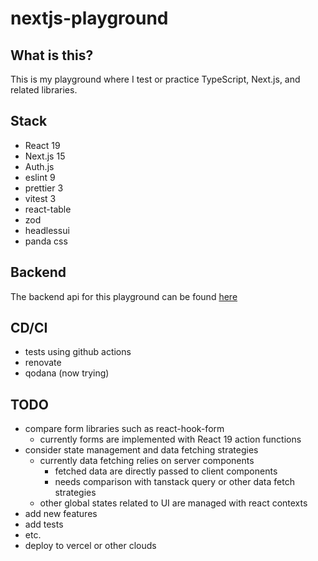 # nextjs-playground

## What is this?

This is my playground where I test or practice TypeScript, Next.js, and related libraries.

## Stack

- React 19
- Next.js 15
- Auth.js
- eslint 9
- prettier 3
- vitest 3
- react-table
- zod
- headlessui
- panda css

## Backend

The backend api for this playground can be found [here](https://github.com/voice0726/backend-for-my-nextjs-playground)

## CD/CI

- tests using github actions
- renovate
- qodana (now trying)

## TODO

- compare form libraries such as react-hook-form
  - currently forms are implemented with React 19 action functions
- consider state management and data fetching strategies
  - currently data fetching relies on server components
    - fetched data are directly passed to client components
    - needs comparison with tanstack query or other data fetch strategies
  - other global states related to UI are managed with react contexts 
- add new features
- add tests
- etc.
- deploy to vercel or other clouds
